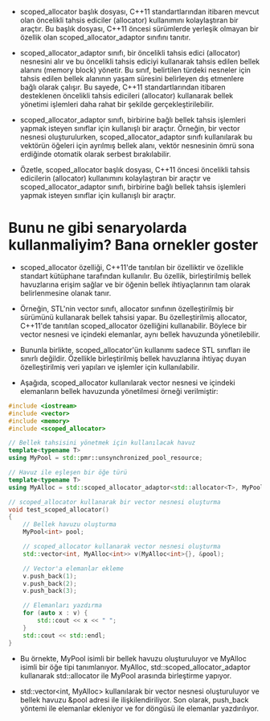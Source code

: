 - scoped_allocator başlık dosyası, C++11 standartlarından itibaren mevcut olan öncelikli tahsis ediciler (allocator) kullanımını kolaylaştıran bir araçtır. Bu başlık dosyası, C++11 öncesi sürümlerde yerleşik olmayan bir özellik olan scoped_allocator_adaptor sınıfını tanıtır.

- scoped_allocator_adaptor sınıfı, bir öncelikli tahsis edici (allocator) nesnesini alır ve bu öncelikli tahsis ediciyi kullanarak tahsis edilen bellek alanını (memory block) yönetir. Bu sınıf, belirtilen türdeki nesneler için tahsis edilen bellek alanının yaşam süresini belirleyen dış etmenlere bağlı olarak çalışır. Bu sayede, C++11 standartlarından itibaren desteklenen öncelikli tahsis edicileri (allocator) kullanarak bellek yönetimi işlemleri daha rahat bir şekilde gerçekleştirilebilir.

- scoped_allocator_adaptor sınıfı, birbirine bağlı bellek tahsis işlemleri yapmak isteyen sınıflar için kullanışlı bir araçtır. Örneğin, bir vector nesnesi oluşturulurken, scoped_allocator_adaptor sınıfı kullanılarak bu vektörün öğeleri için ayrılmış bellek alanı, vektör nesnesinin ömrü sona erdiğinde otomatik olarak serbest bırakılabilir.

- Özetle, scoped_allocator başlık dosyası, C++11 öncesi öncelikli tahsis edicilerin (allocator) kullanımını kolaylaştıran bir araçtır ve scoped_allocator_adaptor sınıfı, birbirine bağlı bellek tahsis işlemleri yapmak isteyen sınıflar için kullanışlı bir araçtır.

# Bunu ne gibi senaryolarda kullanmaliyim? Bana ornekler goster

- scoped_allocator özelliği, C++11'de tanıtılan bir özelliktir ve özellikle standart kütüphane tarafından kullanılır. Bu özellik, birleştirilmiş bellek havuzlarına erişim sağlar ve bir öğenin bellek ihtiyaçlarının tam olarak belirlenmesine olanak tanır.

- Örneğin, STL'nin vector sınıfı, allocator sınıfının özelleştirilmiş bir sürümünü kullanarak bellek tahsisi yapar. Bu özelleştirilmiş allocator, C++11'de tanıtılan scoped_allocator özelliğini kullanabilir. Böylece bir vector nesnesi ve içindeki elemanlar, aynı bellek havuzunda yönetilebilir.

- Bununla birlikte, scoped_allocator'ün kullanımı sadece STL sınıfları ile sınırlı değildir. Özellikle birleştirilmiş bellek havuzlarına ihtiyaç duyan özelleştirilmiş veri yapıları ve işlemler için kullanılabilir.

- Aşağıda, scoped_allocator kullanılarak vector nesnesi ve içindeki elemanların bellek havuzunda yönetilmesi örneği verilmiştir:

```CPP
#include <iostream>
#include <vector>
#include <memory>
#include <scoped_allocator>

// Bellek tahsisini yönetmek için kullanılacak havuz
template<typename T>
using MyPool = std::pmr::unsynchronized_pool_resource;

// Havuz ile eşleşen bir öğe türü
template<typename T>
using MyAlloc = std::scoped_allocator_adaptor<std::allocator<T>, MyPool<T>>;

// scoped_allocator kullanarak bir vector nesnesi oluşturma
void test_scoped_allocator()
{
    // Bellek havuzu oluşturma
    MyPool<int> pool;

    // scoped_allocator kullanarak vector nesnesi oluşturma
    std::vector<int, MyAlloc<int>> v(MyAlloc<int>{}, &pool);

    // Vector'a elemanlar ekleme
    v.push_back(1);
    v.push_back(2);
    v.push_back(3);

    // Elemanları yazdırma
    for (auto x : v) {
        std::cout << x << " ";
    }
    std::cout << std::endl;
}

```
- Bu örnekte, MyPool isimli bir bellek havuzu oluşturuluyor ve MyAlloc isimli bir öğe tipi tanımlanıyor. MyAlloc, std::scoped_allocator_adaptor kullanarak std::allocator ile MyPool arasında birleştirme yapıyor.

- std::vector<int, MyAlloc<int>> kullanılarak bir vector nesnesi oluşturuluyor ve bellek havuzu &pool adresi ile ilişkilendiriliyor. Son olarak, push_back yöntemi ile elemanlar ekleniyor ve for döngüsü ile elemanlar yazdırılıyor.


